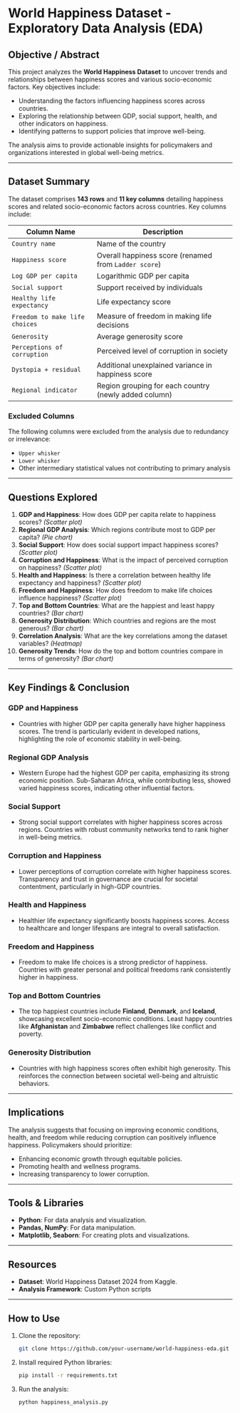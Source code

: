 # World Happiness Dataset - Exploratory Data Analysis (EDA)

## Objective / Abstract

This project analyzes the **World Happiness Dataset** to uncover trends and relationships between happiness scores and various socio-economic factors. Key objectives include:

- Understanding the factors influencing happiness scores across countries.
- Exploring the relationship between GDP, social support, health, and other indicators on happiness.
- Identifying patterns to support policies that improve well-being.

The analysis aims to provide actionable insights for policymakers and organizations interested in global well-being metrics.

---

## Dataset Summary

The dataset comprises **143 rows** and **11 key columns** detailing happiness scores and related socio-economic factors across countries. Key columns include:

| **Column Name**               | **Description**                                      |
|--------------------------------|----------------------------------------------------|
| `Country name`                | Name of the country                                |
| `Happiness score`             | Overall happiness score (renamed from `Ladder score`) |
| `Log GDP per capita`          | Logarithmic GDP per capita                         |
| `Social support`              | Support received by individuals                   |
| `Healthy life expectancy`     | Life expectancy score                              |
| `Freedom to make life choices`| Measure of freedom in making life decisions        |
| `Generosity`                  | Average generosity score                           |
| `Perceptions of corruption`   | Perceived level of corruption in society          |
| `Dystopia + residual`         | Additional unexplained variance in happiness score|
| `Regional indicator`          | Region grouping for each country (newly added column) |

### Excluded Columns

The following columns were excluded from the analysis due to redundancy or irrelevance:
- `Upper whisker`
- `Lower whisker`
- Other intermediary statistical values not contributing to primary analysis

---

## Questions Explored

1. **GDP and Happiness**: How does GDP per capita relate to happiness scores? *(Scatter plot)*
2. **Regional GDP Analysis**: Which regions contribute most to GDP per capita? *(Pie chart)*
3. **Social Support**: How does social support impact happiness scores? *(Scatter plot)*
4. **Corruption and Happiness**: What is the impact of perceived corruption on happiness? *(Scatter plot)*
5. **Health and Happiness**: Is there a correlation between healthy life expectancy and happiness? *(Scatter plot)*
6. **Freedom and Happiness**: How does freedom to make life choices influence happiness? *(Scatter plot)*
7. **Top and Bottom Countries**: What are the happiest and least happy countries? *(Bar chart)*
8. **Generosity Distribution**: Which countries and regions are the most generous? *(Bar chart)*
9. **Correlation Analysis**: What are the key correlations among the dataset variables? *(Heatmap)*
10. **Generosity Trends**: How do the top and bottom countries compare in terms of generosity? *(Bar chart)*

---

## Key Findings & Conclusion

### GDP and Happiness
- Countries with higher GDP per capita generally have higher happiness scores. The trend is particularly evident in developed nations, highlighting the role of economic stability in well-being.

### Regional GDP Analysis
- Western Europe had the highest GDP per capita, emphasizing its strong economic position. Sub-Saharan Africa, while contributing less, showed varied happiness scores, indicating other influential factors.

### Social Support
- Strong social support correlates with higher happiness scores across regions. Countries with robust community networks tend to rank higher in well-being metrics.

### Corruption and Happiness
- Lower perceptions of corruption correlate with higher happiness scores. Transparency and trust in governance are crucial for societal contentment, particularly in high-GDP countries.

### Health and Happiness
- Healthier life expectancy significantly boosts happiness scores. Access to healthcare and longer lifespans are integral to overall satisfaction.

### Freedom and Happiness
- Freedom to make life choices is a strong predictor of happiness. Countries with greater personal and political freedoms rank consistently higher in happiness.

### Top and Bottom Countries
- The top happiest countries include **Finland**, **Denmark**, and **Iceland**, showcasing excellent socio-economic conditions. Least happy countries like **Afghanistan** and **Zimbabwe** reflect challenges like conflict and poverty.

### Generosity Distribution
- Countries with high happiness scores often exhibit high generosity. This reinforces the connection between societal well-being and altruistic behaviors.

---

## Implications

The analysis suggests that focusing on improving economic conditions, health, and freedom while reducing corruption can positively influence happiness. Policymakers should prioritize:

- Enhancing economic growth through equitable policies.
- Promoting health and wellness programs.
- Increasing transparency to lower corruption.

---

## Tools & Libraries

- **Python**: For data analysis and visualization.
- **Pandas, NumPy**: For data manipulation.
- **Matplotlib, Seaborn**: For creating plots and visualizations.

---

## Resources

- **Dataset**: World Happiness Dataset 2024 from Kaggle.
- **Analysis Framework**: Custom Python scripts

---

## How to Use

1. Clone the repository:
   ```bash
   git clone https://github.com/your-username/world-happiness-eda.git
   ```

2. Install required Python libraries:
   ```bash
   pip install -r requirements.txt
   ```

3. Run the analysis:
   ```bash
   python happiness_analysis.py
   ```
